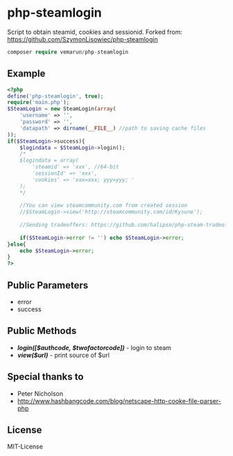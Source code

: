 # php-steamlogin
Script to obtain steamid, cookies and sessionid.
Forked from: https://github.com/SzymonLisowiec/php-steamlogin

```php
composer require vemarun/php-steamlogin
```

## Example
```php
<?php
define('php-steamlogin', true);
require('main.php');
$SteamLogin = new SteamLogin(array(
	'username' => '',
	'password' => '',
	'datapath' => dirname(__FILE__) //path to saving cache files
));
if($SteamLogin->success){
	$logindata = $SteamLogin->login();
	/*
	$logindata = array(
		'steamid' => 'xxx', //64-bit
		'sessionId' => 'xxx',
		'cookies' => 'xxx=xxx; yyy=yyy; '
	);
	*/
	
	//You can view steamcommunity.com from created session
	//$SteamLogin->view('http://steamcommunity.com/id/Kysune');
	
	//Sending tradeoffers: https://github.com/halipso/php-steam-tradeoffers
	
	if($SteamLogin->error != '') echo $SteamLogin->error;
}else{
	echo $SteamLogin->error;
}
?>
```

## Public Parameters
- error
- success

## Public Methods
- ***login([$authcode, $twofactorcode])*** - login to steam
- ***view($url)*** - print source of $url

## Special thanks to
- Peter Nicholson
- http://www.hashbangcode.com/blog/netscape-http-cooke-file-parser-php

## License
MIT-License
